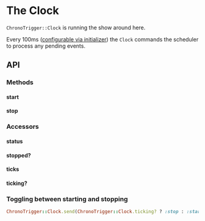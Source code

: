 # The Clock

`ChronoTrigger::Clock` is running the show around here.

Every 100ms \([configurable via initializer](setup.md#optional-create-an-initializer)\) the `Clock` commands the scheduler to process any pending events.

## API

### Methods

#### start

#### stop

### Accessors

#### status

#### stopped?

#### ticks

#### ticking?

### Toggling between starting and stopping

```ruby
ChronoTrigger::Clock.send(ChronoTrigger::Clock.ticking? ? :stop : :start)
```

